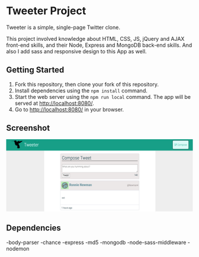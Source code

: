 # Tweeter Project

Tweeter is a simple, single-page Twitter clone.

This project involved knowledge about HTML, CSS, JS, jQuery and AJAX front-end skills, and their Node, Express and MongoDB back-end skills. And also I add sass and responsive design to this App as well.


## Getting Started

1. Fork this repository, then clone your fork of this repository.
2. Install dependencies using the `npm install` command.
3. Start the web server using the `npm run local` command. The app will be served at <http://localhost:8080/>.
4. Go to <http://localhost:8080/> in your browser.

## Screenshot

!["Screenshot for Tweeter App web page"](https://github.com/KaiTang26/tweeter/blob/master/docs/Tweeter%20App%20Page.png)

## Dependencies

-body-parser
-chance
-express
-md5
-mongodb
-node-sass-middleware
-nodemon

